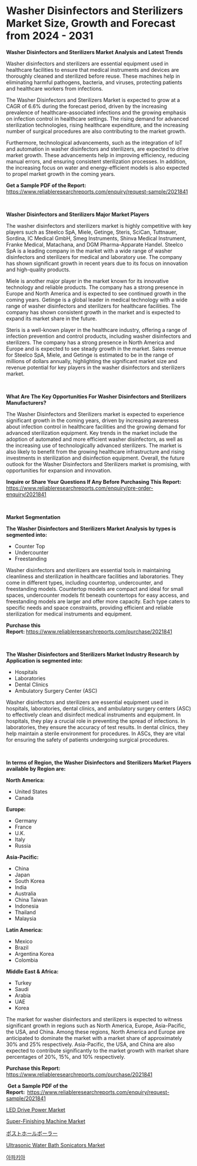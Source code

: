 <p><h1>Washer Disinfectors and Sterilizers Market Size, Growth and Forecast from 2024 - 2031</h1></p><p><strong>Washer Disinfectors and Sterilizers Market Analysis and Latest Trends</strong></p>
<p><p>Washer disinfectors and sterilizers are essential equipment used in healthcare facilities to ensure that medical instruments and devices are thoroughly cleaned and sterilized before reuse. These machines help in eliminating harmful pathogens, bacteria, and viruses, protecting patients and healthcare workers from infections.</p><p>The Washer Disinfectors and Sterilizers Market is expected to grow at a CAGR of 6.6% during the forecast period, driven by the increasing prevalence of healthcare-associated infections and the growing emphasis on infection control in healthcare settings. The rising demand for advanced sterilization technologies, rising healthcare expenditure, and the increasing number of surgical procedures are also contributing to the market growth.</p><p>Furthermore, technological advancements, such as the integration of IoT and automation in washer disinfectors and sterilizers, are expected to drive market growth. These advancements help in improving efficiency, reducing manual errors, and ensuring consistent sterilization processes. In addition, the increasing focus on water and energy-efficient models is also expected to propel market growth in the coming years.</p></p>
<p><strong>Get a Sample PDF of the Report:&nbsp;</strong> <a href="https://www.reliableresearchreports.com/enquiry/request-sample/2021841">https://www.reliableresearchreports.com/enquiry/request-sample/2021841</a></p>
<p>&nbsp;</p>
<p><strong>Washer Disinfectors and Sterilizers Major Market Players</strong></p>
<p><p>The washer disinfectors and sterilizers market is highly competitive with key players such as Steelco SpA, Miele, Getinge, Steris, SciCan, Tuttnauer, Sordina, IC Medical GmbH, Smeg Instruments, Shinva Medical Instrument, Franke Medical, Matachana, and DGM Pharma-Apparate Handel. Steelco SpA is a leading company in the market with a wide range of washer disinfectors and sterilizers for medical and laboratory use. The company has shown significant growth in recent years due to its focus on innovation and high-quality products.</p><p>Miele is another major player in the market known for its innovative technology and reliable products. The company has a strong presence in Europe and North America and is expected to see continued growth in the coming years. Getinge is a global leader in medical technology with a wide range of washer disinfectors and sterilizers for healthcare facilities. The company has shown consistent growth in the market and is expected to expand its market share in the future.</p><p>Steris is a well-known player in the healthcare industry, offering a range of infection prevention and control products, including washer disinfectors and sterilizers. The company has a strong presence in North America and Europe and is expected to see steady growth in the market. Sales revenue for Steelco SpA, Miele, and Getinge is estimated to be in the range of millions of dollars annually, highlighting the significant market size and revenue potential for key players in the washer disinfectors and sterilizers market.</p></p>
<p>&nbsp;</p>
<p><strong>What Are The Key Opportunities For Washer Disinfectors and Sterilizers Manufacturers?</strong></p>
<p><p>The Washer Disinfectors and Sterilizers market is expected to experience significant growth in the coming years, driven by increasing awareness about infection control in healthcare facilities and the growing demand for advanced sterilization equipment. Key trends in the market include the adoption of automated and more efficient washer disinfectors, as well as the increasing use of technologically advanced sterilizers. The market is also likely to benefit from the growing healthcare infrastructure and rising investments in sterilization and disinfection equipment. Overall, the future outlook for the Washer Disinfectors and Sterilizers market is promising, with opportunities for expansion and innovation.</p></p>
<p><strong>Inquire or Share Your Questions If Any Before Purchasing This Report:</strong> <a href="https://www.reliableresearchreports.com/enquiry/pre-order-enquiry/2021841">https://www.reliableresearchreports.com/enquiry/pre-order-enquiry/2021841</a></p>
<p>&nbsp;</p>
<p><strong>Market Segmentation</strong></p>
<p><strong>The Washer Disinfectors and Sterilizers Market Analysis by types is segmented into:</strong></p>
<p><ul><li>Counter Top</li><li>Undercounter</li><li>Freestanding</li></ul></p>
<p><p>Washer disinfectors and sterilizers are essential tools in maintaining cleanliness and sterilization in healthcare facilities and laboratories. They come in different types, including countertop, undercounter, and freestanding models. Countertop models are compact and ideal for small spaces, undercounter models fit beneath countertops for easy access, and freestanding models are larger and offer more capacity. Each type caters to specific needs and space constraints, providing efficient and reliable sterilization for medical instruments and equipment.</p></p>
<p><strong>Purchase this Report:&nbsp;</strong><a href="https://www.reliableresearchreports.com/purchase/2021841">https://www.reliableresearchreports.com/purchase/2021841</a></p>
<p>&nbsp;</p>
<p><strong>The Washer Disinfectors and Sterilizers Market Industry Research by Application is segmented into:</strong></p>
<p><ul><li>Hospitals</li><li>Laboratories</li><li>Dental Clinics</li><li>Ambulatory Surgery Center (ASC)</li></ul></p>
<p><p>Washer disinfectors and sterilizers are essential equipment used in hospitals, laboratories, dental clinics, and ambulatory surgery centers (ASC) to effectively clean and disinfect medical instruments and equipment. In hospitals, they play a crucial role in preventing the spread of infections. In laboratories, they ensure the accuracy of test results. In dental clinics, they help maintain a sterile environment for procedures. In ASCs, they are vital for ensuring the safety of patients undergoing surgical procedures.</p></p>
<p>&nbsp;</p>
<p><strong>In terms of Region, the Washer Disinfectors and Sterilizers Market Players available by Region are:</strong></p>
<p>
    <p> <strong> North America: </strong>
        <ul>
            <li>United States</li>
            <li>Canada</li>
        </ul>
        </p> 
    <p> <strong> Europe: </strong>
        <ul>
            <li>Germany</li>
            <li>France</li>
            <li>U.K.</li>
            <li>Italy</li>
            <li>Russia</li>
        </ul>
        </p> 
    <p> <strong> Asia-Pacific: </strong>
        <ul>
            <li>China</li>
            <li>Japan</li>
            <li>South Korea</li>
            <li>India</li>
            <li>Australia</li>
            <li>China Taiwan</li>
            <li>Indonesia</li>
            <li>Thailand</li>
            <li>Malaysia</li>
        </ul>
        </p> 
    <p> <strong> Latin America: </strong>
        <ul>
            <li>Mexico</li>
            <li>Brazil</li>
            <li>Argentina Korea</li>
            <li>Colombia</li>
        </ul>
        </p> 
    <p> <strong> Middle East & Africa: </strong>
        <ul>
            <li>Turkey</li>
            <li>Saudi</li>
            <li>Arabia</li>
            <li>UAE</li>
            <li>Korea</li>
        </ul>
    </p>
    </p>
<p><p>The market for washer disinfectors and sterilizers is expected to witness significant growth in regions such as North America, Europe, Asia-Pacific, the USA, and China. Among these regions, North America and Europe are anticipated to dominate the market with a market share of approximately 30% and 25% respectively. Asia-Pacific, the USA, and China are also expected to contribute significantly to the market growth with market share percentages of 20%, 15%, and 10% respectively.</p></p>
<p><strong>Purchase this Report: </strong><a href="https://www.reliableresearchreports.com/purchase/2021841">https://www.reliableresearchreports.com/purchase/2021841</a></p>
<p>&nbsp;<strong>Get a Sample PDF of the Report:&nbsp;&nbsp;</strong><a href="https://www.reliableresearchreports.com/enquiry/request-sample/2021841">https://www.reliableresearchreports.com/enquiry/request-sample/2021841</a></p>
<p><strong></strong></p>
<p><p><a href="https://view.publitas.com/reportprime-1/led-drive-power-market-size-furnishes-valuable-information-encompassing-market-share-market-trends-and-projections-spanning-from-2024-to-2031/">LED Drive Power Market</a></p><p><a href="https://gentle-editor-9db.notion.site/Super-Finishing-Machine-Market-Share-Market-New-Trends-Analysis-Report-By-Type-By-Application-By-fb81cffae85b4f24b429e1efb9ca17fe">Super-Finishing Machine Market</a></p><p><a href="https://medium.com/@suplazad62/%E3%83%9D%E3%82%B9%E3%83%88%E3%83%9B%E3%83%BC%E3%83%AB%E3%83%9C%E3%83%BC%E3%83%A9%E3%83%BC%E5%B8%82%E5%A0%B4%E3%81%AF-%E5%B8%82%E5%A0%B4%E3%82%B7%E3%82%A7%E3%82%A2-%E3%82%B5%E3%82%A4%E3%82%BA-%E3%81%9D%E3%81%97%E3%81%A62031%E5%B9%B4%E3%81%BE%E3%81%A7%E3%81%AE%E4%BA%88%E6%B8%AC%E3%81%AB%E7%84%A6%E7%82%B9%E3%82%92%E5%BD%93%E3%81%A6%E3%81%A6%E3%81%84%E3%81%BE%E3%81%99-2e78a36482dc">ポストホールボーラー</a></p><p><a href="https://github.com/kufem1/Market-Research-Report-List-1/blob/main/ultrasonic-water-bath-sonicators-market.md">Ultrasonic Water Bath Sonicators Market</a></p><p><a href="https://medium.com/@plelbej847484502/%EC%95%84%ED%8C%8C%ED%82%A4%ED%94%BC%EC%95%84-%EC%8B%9C%EC%9E%A5-%EC%8B%9C%EC%9E%A5-%EC%A0%90%EC%9C%A0%EC%9C%A8-%EC%8B%9C%EC%9E%A5-%EB%8F%99%ED%96%A5-%EB%B0%8F-%EB%AF%B8%EB%9E%98-%EC%84%B1%EC%9E%A5-%ED%83%90%EC%83%89-25a0cb00d8cb">아파키아</a></p></p>